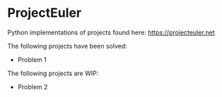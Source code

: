 # ProjectEuler

Python implementations of projects found here: https://projecteuler.net

The following projects have been solved:
* Problem 1

The following projects are WIP:
* Problem 2
